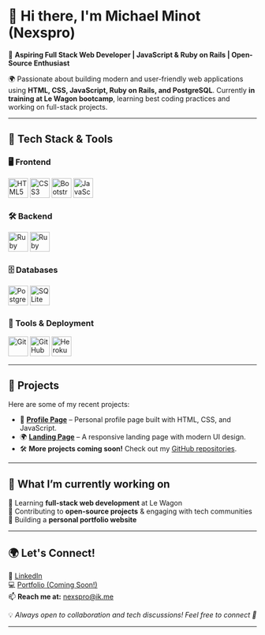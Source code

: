 # 👋 Hi there, I'm Michael Minot (Nexspro) 

🚀 **Aspiring Full Stack Web Developer | JavaScript & Ruby on Rails | Open-Source Enthusiast**  

🌍 Passionate about building modern and user-friendly web applications using **HTML, CSS, JavaScript, Ruby on Rails, and PostgreSQL**. Currently **in training at Le Wagon bootcamp**, learning best coding practices and working on full-stack projects.

---

## 🔧 Tech Stack & Tools  

### 🖥 Frontend  
<img src="https://cdn.jsdelivr.net/gh/devicons/devicon/icons/html5/html5-original.svg" height="40" alt="HTML5"/>  
<img src="https://cdn.jsdelivr.net/gh/devicons/devicon/icons/css3/css3-original.svg" height="40" alt="CSS3"/>  
<img src="https://cdn.jsdelivr.net/gh/devicons/devicon/icons/bootstrap/bootstrap-original.svg" height="40" alt="Bootstrap"/>  
<img src="https://cdn.jsdelivr.net/gh/devicons/devicon/icons/javascript/javascript-original.svg" height="40" alt="JavaScript"/>  

### 🛠 Backend  
<img src="https://cdn.jsdelivr.net/gh/devicons/devicon/icons/ruby/ruby-original.svg" height="40" alt="Ruby"/>  
<img src="https://cdn.jsdelivr.net/gh/devicons/devicon/icons/rails/rails-original-wordmark.svg" height="40" alt="Ruby on Rails"/>  

### 🗄 Databases  
<img src="https://cdn.jsdelivr.net/gh/devicons/devicon/icons/postgresql/postgresql-original.svg" height="40" alt="PostgreSQL"/>  
<img src="https://cdn.jsdelivr.net/gh/devicons/devicon/icons/sqlite/sqlite-original.svg" height="40" alt="SQLite"/>  

### 🔧 Tools & Deployment  
<img src="https://cdn.jsdelivr.net/gh/devicons/devicon/icons/git/git-original.svg" height="40" alt="Git"/>  
<img src="https://cdn.jsdelivr.net/gh/devicons/devicon/icons/github/github-original.svg" height="40" alt="GitHub"/>  
<img src="https://cdn.jsdelivr.net/gh/devicons/devicon/icons/heroku/heroku-original.svg" height="40" alt="Heroku"/>  

---

## 📌 Projects
Here are some of my recent projects:
- 🎨 **[Profile Page](https://nexspro.github.io/profile/)** – Personal profile page built with HTML, CSS, and JavaScript.  
- 🌍 **[Landing Page](https://nexspro.github.io/landing/)** – A responsive landing page with modern UI design.  
- 🛠 **More projects coming soon!** Check out my [GitHub repositories](https://github.com/nexspro).

---

## 🎯 What I’m currently working on
🔹 Learning **full-stack web development** at Le Wagon  
🔹 Contributing to **open-source projects** & engaging with tech communities  
🔹 Building a **personal portfolio website**  

---

## 🌍 Let's Connect!
💼 [LinkedIn](https://www.linkedin.com/in/nexspro/)  
💻 [Portfolio (Coming Soon!)](#)  
📫 **Reach me at:** nexspro@ik.me  

💡 *Always open to collaboration and tech discussions! Feel free to connect 🚀*

---
